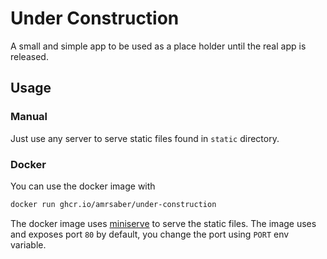 # Under Construction
A small and simple app to be used as a place holder until the real app is released.

## Usage
### Manual
Just use any server to serve static files found in `static` directory.

### Docker
You can use the docker image with

```bash
docker run ghcr.io/amrsaber/under-construction
```

The docker image uses [miniserve](https://github.com/svenstaro/miniserve) to serve the static files. The image uses and exposes port `80` by default, you change the port using `PORT` env variable. 